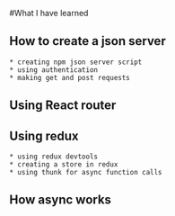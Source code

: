#What I have learned

## How to create a json server
    * creating npm json server script
    * using authentication
    * making get and post requests

## Using React router


## Using redux
    * using redux devtools
    * creating a store in redux
    * using thunk for async function calls

## How async works